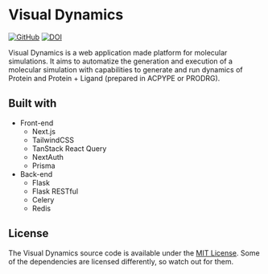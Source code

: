 # Visual Dynamics

[![GitHub](https://img.shields.io/github/license/LABIOQUIM/visualdynamics)](https://github.com/LABIOQUIM/visualdynamics/blob/main/LICENSE)
[![DOI](https://zenodo.org/badge/DOI/10.5281/zenodo.7585469.svg)](https://doi.org/10.5281/zenodo.7585469)

Visual Dynamics is a web application made platform for molecular simulations. It aims to automatize the generation and execution of a molecular simulation with capabilities to generate and run dynamics of Protein and Protein + Ligand (prepared in ACPYPE or PRODRG).

## Built with
- Front-end
  - Next.js
  - TailwindCSS
  - TanStack React Query
  - NextAuth
  - Prisma
- Back-end
  - Flask
  - Flask RESTful
  - Celery
  - Redis

## License
The Visual Dynamics source code is available under the [MIT License](./LICENSE). Some of the dependencies are licensed differently, so watch out for them.